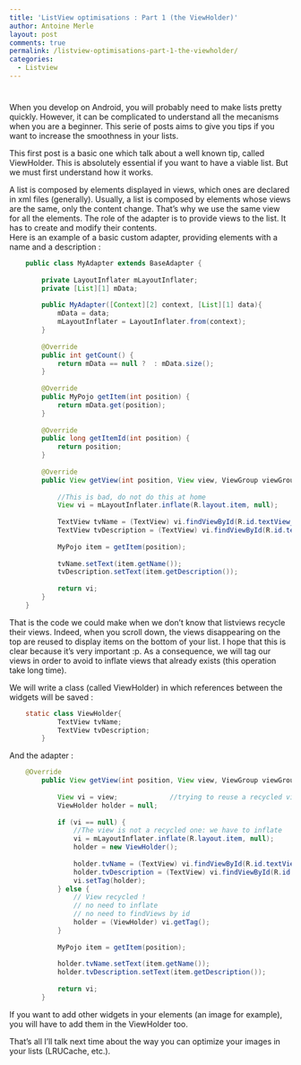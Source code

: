 ```yaml
---
title: 'ListView optimisations : Part 1 (the ViewHolder)'
author: Antoine Merle
layout: post
comments: true
permalink: /listview-optimisations-part-1-the-viewholder/
categories:
  - Listview
---
```

# 

When you develop on Android, you will probably need to make lists pretty quickly. However, it can be complicated to understand all the mecanisms when you are a beginner. This serie of posts aims to give you tips if you want to increase the smoothness in your lists.

This first post is a basic one which talk about a well known tip, called ViewHolder. This is absolutely essential if you want to have a viable list. But we must first understand how it works.

A list is composed by elements displayed in views, which ones are declared in xml files (generally). Usually, a list is composed by elements whose views are the same, only the content change. That’s why we use the same view for all the elements. The role of the adapter is to provide views to the list. It has to create and modify their contents.  
Here is an example of a basic custom adapter, providing elements with a name and a description :

```java
    public class MyAdapter extends BaseAdapter {
     
        private LayoutInflater mLayoutInflater;
        private [List][1] mData;
     
        public MyAdapter([Context][2] context, [List][1] data){
            mData = data;
            mLayoutInflater = LayoutInflater.from(context);
        }
     
        @Override
        public int getCount() {
            return mData == null ?  : mData.size();
        }
     
        @Override
        public MyPojo getItem(int position) {
            return mData.get(position);
        }
     
        @Override
        public long getItemId(int position) {
            return position;
        }
     
        @Override
        public View getView(int position, View view, ViewGroup viewGroup) {
     
            //This is bad, do not do this at home
            View vi = mLayoutInflater.inflate(R.layout.item, null);
     
            TextView tvName = (TextView) vi.findViewById(R.id.textView_item_name);
            TextView tvDescription = (TextView) vi.findViewById(R.id.textView_item_description);
     
            MyPojo item = getItem(position);
     
            tvName.setText(item.getName());
            tvDescription.setText(item.getDescription());
     
            return vi;
        }
    }
```

That is the code we could make when we don’t know that listviews recycle their views. Indeed, when you scroll down, the views disappearing on the top are reused to display items on the bottom of your list. I hope that this is clear because it’s very important :p. As a consequence, we will tag our views in order to avoid to inflate views that already exists (this operation take long time).



We will write a class (called ViewHolder) in which references between the widgets will be saved :

```java
    static class ViewHolder{
            TextView tvName;
            TextView tvDescription;
        }
```
And the adapter :
```java
    @Override
        public View getView(int position, View view, ViewGroup viewGroup) {
     
            View vi = view;             //trying to reuse a recycled view
            ViewHolder holder = null;
     
            if (vi == null) {
                //The view is not a recycled one: we have to inflate
                vi = mLayoutInflater.inflate(R.layout.item, null);
                holder = new ViewHolder();
     
                holder.tvName = (TextView) vi.findViewById(R.id.textView_item_name);
                holder.tvDescription = (TextView) vi.findViewById(R.id.textView_item_description);
                vi.setTag(holder);
            } else {
                // View recycled !
                // no need to inflate
                // no need to findViews by id
                holder = (ViewHolder) vi.getTag();
            }
     
            MyPojo item = getItem(position);
     
            holder.tvName.setText(item.getName());
            holder.tvDescription.setText(item.getDescription());
     
            return vi;
        }
```
If you want to add other widgets in your elements (an image for example), you will have to add them in the ViewHolder too.

That’s all I’ll talk next time about the way you can optimize your images in your lists (LRUCache, etc.).
